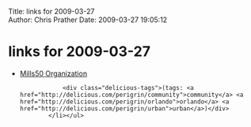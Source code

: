 Title: links for 2009-03-27  
Author: Chris Prather
Date: 2009-03-27 19:05:12

# links for 2009-03-27
<ul class="delicious"><li>
                <div class="delicious-link"><a href="http://www.mills50.org/index.php">Mills50 Organization</a></div>
                
                <div class="delicious-tags">(tags: <a href="http://delicious.com/perigrin/community">community</a> <a href="http://delicious.com/perigrin/orlando">orlando</a> <a href="http://delicious.com/perigrin/urban">urban</a>)</div>
            </li></ul>
